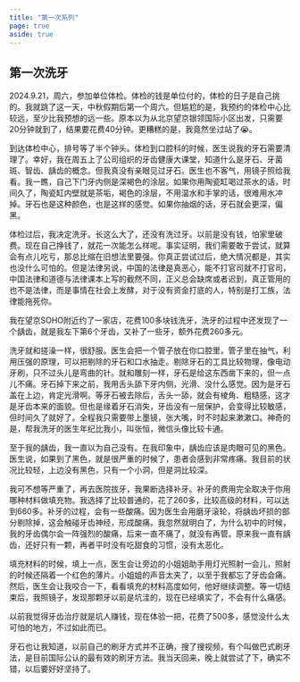 ```yaml
---
title: "第一次系列"
page: true
aside: true
---
```


## 第一次洗牙
2024.9.21，周六，参加单位体检。体检的钱是单位付的，体检的日子是自己挑的。我就跳了这一天，中秋假期后第一个周六。但尴尬的是，我预约的体检中心比较远，至少比我预想的远一些。原本以为从北京望京银领国际小区出发，只需要20分钟就到了，结果要花费40分钟。更糟糕的是，我竟然坐过站了😭。

到达体检中心，排号等了半个钟头。体检到口腔科的时候，医生说我的牙石需要清理了。幸好，我在周五上了公司组织的牙齿健康大课堂，知道什么是牙石、牙菌斑、智齿、龋齿的概念。但我真没有亲眼见过牙石。医生也不客气，用镜子照给我看。我一瞧，自己下门牙内侧是深褐色的涂层。如果你用陶瓷缸喝过茶水的话，时间久了，陶瓷缸内壁就是茶垢，褐色的涂层，不用温水和手掌的话，很难用水冲掉。牙石也是这种颜色，也是这样的感觉。如果你抽烟的话，牙石就会更深，偏黑。

体检过后，我决定洗牙。长这么大了，还没有洗过牙。以前是没有钱，怕家里破费。现在自己挣钱了，就花一次能怎么样呢。事实证明，我们需要敢于尝试，就算会有点儿吃亏，那总比缩在旧想法里要强。你真正尝试过后，绝大情况都是，其实也没什么可怕的。但是法律另说，中国的法律是真恶心，能不打官司就不打官司，中国法律和道德与法律课本上写的截然不同，正义总会缺席或者迟到，真正管用的也不是法律，而是事情在社会上发酵，对于没有资金打底的人，特别是打工族，法律能拖死你。

我在望京SOHO附近约了一家店，花费100多块钱洗牙，洗牙的过程中还发现了一个龋齿，就是我左下第6个牙齿，又补了一些牙，额外花费260多元。

洗牙就和搓澡一样，很舒服。医生会把一个管子放在你口腔里，管子里在抽气，利用压强的原理，可以把剔除的牙石和口水抽走。剔除牙石的工具比较物理，像电动牙刷，只不过头儿是弯曲的针。就和雕刻一样，牙石是给这东西凿下来的，但一点儿不痛。牙石掉下来之前，我用舌头舔下牙内侧，光滑、没什么感觉。因为是牙石盖在上边，肯定光滑啊。等牙石被去除后，舌头一舔，就会有棱角、粗糙感，这才是牙齿本来的面貌。但也是缘着牙石消失，牙齿没有一层保护，会变得比较敏感，但时间久了就好了。全程我只需要带上墨镜，张大嘴，时不时起来漱漱口。神奇的是，帮我洗牙的医生年纪比我小，叫张恒，微信头像比较卡通。

至于我的龋齿，我一直以为自己没有。在我印象中，龋齿应该是肉眼可见的黑色。医生说，如果到了黑色，就是很严重的时候了，患者会感到非常疼痛。我目前的状况比较轻，上边没有黑色，只有一个小洞，但是洞比较深。

我可不想等严重了，再去医院拔牙，我果断选择补牙。补牙的费用完全取决于你用哪种材料做填充物。我选择了比较普通的，花了260多，比较高级的材料，可以达到660多。补牙的过程，会有一些酸痛。因为医生会用磨牙滚轮，将龋齿坏损的部分剔除掉，这会触碰牙齿神经，形成酸痛。我忽然就明白了，为什么初中的时候，我的牙齿偶尔会一阵强烈的酸痛，后来一直不痛了，就没有再管。原来我一直有龋齿，还好只有一颗，再者平时没有吃甜食的习惯，没有太恶化。

填充材料的时候，填上一点，医生会让旁边的小姐姐助手用灯光照射一会儿，照射的时候还隔着一个红色的薄片。小姐姐的声音太夹了，以至于我都忘了牙齿会痛。然后，医生会让我咬合一下，看看填充的材料高度如何，他好继续调整。等一切结束后，我照镜子，发现那颗牙以前是坑洼的，现在已经填实了，不会有什么痛感。

以前我觉得牙齿治疗就是坑人赚钱，现在体验一把，花费了500多，感觉没什么太可怕的地方，不过如此而已。

牙石也让我知道，以前自己的刷牙方式并不正确，搜了搜视频，有个叫做巴式刷牙法，是目前国际公认的最有效的刷牙方法。我当天回来，晚上就尝试了下，确实不错，以后要好好坚持了。